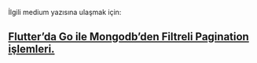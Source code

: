 İlgili medium yazısına ulaşmak için:

## [Flutter’da Go ile Mongodb’den Filtreli Pagination işlemleri.](https://medium.com/@alpcanm/flutterda-go-ile-mongodb-den-filtreli-pagination-i%C5%9Flemleri-ad0b7cba5050) 
